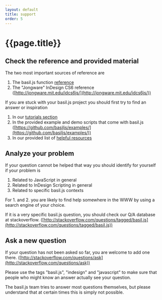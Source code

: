 ```yaml
---
layout: default
title: support
order: 5
---
```


# {{page.title}}

## Check the reference and provided material

The two most important sources of reference are

1. The basil.js function [reference](/reference/)
2. The "Jongware" InDesign CS6 reference ([http://jongware.mit.edu/idcs6js/](http://jongware.mit.edu/idcs6js/))

If you are stuck with your basil.js project you should first try to find an answer or inspiration

1. In our [tutorials section](/tutorials)
2. In the provided example and demo scripts that come with basil.js ([https://github.com/basiljs/examples/](https://github.com/basiljs/examples/))
3. In our provided list of [helpful resources](/tutorials/04-finding-help/)

## Analyze your problem

If your question cannot be helped that way you should identify for yourself if your problem is

1. Related to JavaScript in general
2. Related to InDesign Scripting in general
3. Related to specific basil.js contexts

For 1. and 2. you are likely to find help somewhere in the WWW by using a search engine of your choice.

If it is a very specific basil.js question, you should check our Q/A database at stackoverflow. ([http://stackoverflow.com/questions/tagged/basil.js](http://stackoverflow.com/questions/tagged/basil.js))

## Ask a new question

If your question has not been asked so far, you are welcome to add one there. ([http://stackoverflow.com/questions/ask](http://stackoverflow.com/questions/ask))

Please use the tags "basil.js", "indesign" and "javascript" to make sure that people who might know an answer actually see your question.

The basil.js team tries to answer most questions themselves, but please understand that at certain times this is simply not possible.
